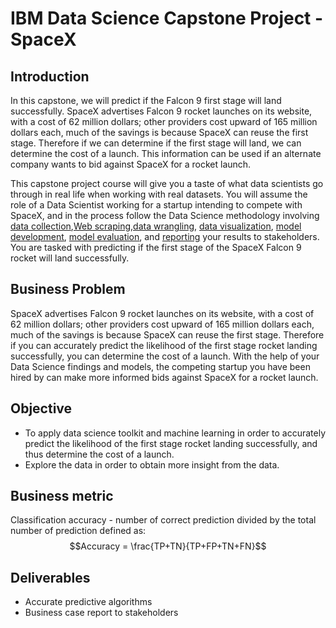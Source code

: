 # IBM Data Science Capstone Project - SpaceX

## Introduction

In this capstone, we will predict if the Falcon 9 first stage will land successfully. SpaceX advertises Falcon 9 rocket launches on its website, with a cost of 62 million dollars; other providers cost upward of 165 million dollars each, much of the savings is because SpaceX can reuse the first stage. Therefore if we can determine if the first stage will land, we can determine the cost of a launch. This information can be used if an alternate company wants to bid against SpaceX for a rocket launch. 

This capstone project course will give you a taste of what data scientists go through in real life when working with real datasets. You will assume the role of a Data Scientist working for a startup intending to compete with SpaceX, and in the process follow the Data Science methodology involving [data collection](https://github.com/nitin7478/IBM_Data_Science_Capstone_SpaceX/blob/24c38d821133c6c2af61d54d7af0fa060d9c1c01/Week1(1)_API_Data%20Collection.ipynb),[Web scraping](https://github.com/nitin7478/IBM_Data_Science_Capstone_SpaceX/blob/24c38d821133c6c2af61d54d7af0fa060d9c1c01/Week1(2)_WebScrap_Data_collection.ipynb),[data wrangling](https://github.com/nitin7478/IBM_Data_Science_Capstone_SpaceX/blob/814ba72811830f7f9a6bee760b1f5ce7609b67d1/Week1(3)_Data_Wrangling.ipynb), [data visualization](https://github.com/nitin7478/IBM_Data_Science_Capstone_SpaceX/blob/814ba72811830f7f9a6bee760b1f5ce7609b67d1/Week2(2)_EDA_Visualization.ipynb), [model development](https://github.com/nitin7478/IBM_Data_Science_Capstone_SpaceX/blob/8ccc69735ba9011da24dc0545ebc11b6eeb024f7/Week4_ML_Model.ipynb), [model evaluation](https://github.com/nitin7478/IBM_Data_Science_Capstone_SpaceX/blob/8ccc69735ba9011da24dc0545ebc11b6eeb024f7/Week4_ML_Model.ipynb), and [reporting](https://github.com/nitin7478/IBM_Data_Science_Capstone_SpaceX/blob/55b5351faa37f970da14355ef550164353943476/Presentation%20Report/DataScience_Project.pdf) your results to stakeholders. You are tasked with predicting if the first stage of the SpaceX Falcon 9 rocket will land successfully. 

## Business Problem
SpaceX advertises Falcon 9 rocket launches on its website, with a cost of 62 million dollars; other providers cost upward of 165 million dollars each, much of the savings is because SpaceX can reuse the first stage. Therefore if you can accurately predict the likelihood of the first stage rocket landing successfully, you can determine the cost of a launch. With the help of your Data Science findings and models, the competing startup you have been hired by can make more informed bids against SpaceX for a rocket launch. 

## Objective
- To apply data science toolkit and machine learning in order to accurately predict the likelihood of the first stage rocket landing successfully, and thus determine the cost of a launch.
- Explore the data in order to obtain more insight from the data.

## Business metric
Classification accuracy - number of correct prediction divided by the total number of prediction defined as:
$$Accuracy = \frac{TP+TN}{TP+FP+TN+FN}$$


## Deliverables
- Accurate predictive algorithms
- Business case report to stakeholders



